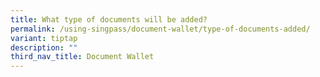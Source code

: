 ```yaml
---
title: What type of documents will be added?
permalink: /using-singpass/document-wallet/type-of-documents-added/
variant: tiptap
description: ""
third_nav_title: Document Wallet
---
```

